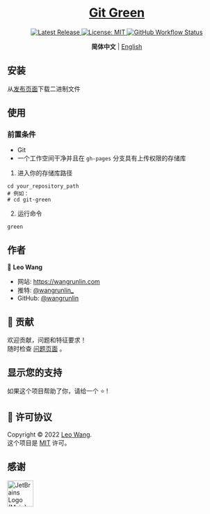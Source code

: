 <h1 align="center">
    <a href="https://wangrunlin.com/git-green/">Git Green</a>
</h1>

<p align="center">
  <a href="https://github.com/wangrunlin/git-green/releases/latest" target="_blank">
    <img alt="Latest Release" src="https://img.shields.io/github/v/release/wangrunlin/git-green?display_name=tag&style=for-the-badge" />
  </a>
  <a href="LICENSE" target="_blank">
    <img alt="License: MIT" src="https://img.shields.io/badge/License-MIT-yellow.svg?style=for-the-badge" />
  </a>
  <a href="https://github.com/wangrunlin/git-green/actions" target="_blank">
    <img alt="GitHub Workflow Status" src="https://img.shields.io/github/workflow/status/wangrunlin/git-green/Release?style=for-the-badge">
  </a>
</p>

<p align="center">
    <b>简体中文</b>
    |
    <a href="README.md">English</a>
</p>

## 安装

从[发布页面][]下载二进制文件

## 使用

### 前置条件

- Git
- 一个工作空间干净并且在 `gh-pages` 分支具有上传权限的存储库

1. 进入你的存储库路径
```shell
cd your_repository_path
# 例如：
# cd git-green
```
2. 运行命令
```shell
green
```

## 作者

👤 **Leo Wang**

* 网站: https://wangrunlin.com
* 推特: [@wangrunlin_](https://twitter.com/wangrunlin_)
* GitHub: [@wangrunlin](https://github.com/wangrunlin)

## 🤝 贡献

欢迎贡献，问题和特征要求！  
随时检查 [问题页面](https://github.com/wangrunlin/git-green/issues) 。

## 显示您的支持

如果这个项目帮助了你，请给一个 ⭐️ !

## 📝 许可协议

Copyright © 2022 [Leo Wang](https://github.com/wangrunlin).  
这个项目是 [MIT](LICENSE) 许可。

## 感谢

<a href="https://jb.gg/OpenSourceSupport">
    <img width="60px" src="https://resources.jetbrains.com/storage/products/company/brand/logos/jb_beam.png" alt="JetBrains Logo (Main) logo.">
</a>


[发布页面]: https://github.com/wangrunlin/git-green/releases/latest